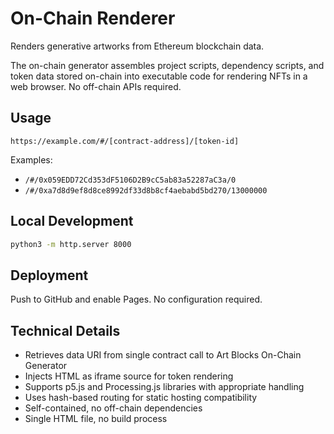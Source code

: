 # On-Chain Renderer

Renders generative artworks from Ethereum blockchain data.

The on-chain generator assembles project scripts, dependency scripts, and token data stored on-chain into executable code for rendering NFTs in a web browser. No off-chain APIs required.

## Usage

```
https://example.com/#/[contract-address]/[token-id]
```

Examples:
- `/#/0x059EDD72Cd353dF5106D2B9cC5ab83a52287aC3a/0`
- `/#/0xa7d8d9ef8d8ce8992df33d8b8cf4aebabd5bd270/13000000`

## Local Development

```bash
python3 -m http.server 8000
```

## Deployment

Push to GitHub and enable Pages. No configuration required.

## Technical Details

- Retrieves data URI from single contract call to Art Blocks On-Chain Generator
- Injects HTML as iframe source for token rendering
- Supports p5.js and Processing.js libraries with appropriate handling
- Uses hash-based routing for static hosting compatibility
- Self-contained, no off-chain dependencies
- Single HTML file, no build process